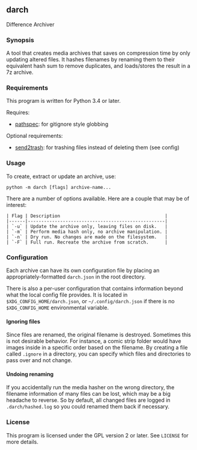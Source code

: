 ## darch
Difference Archiver

### Synopsis
A tool that creates media archives that saves on compression time by only updating altered files. It hashes filenames by renaming them to their equivalent hash sum to remove duplicates, and loads/stores the result in a 7z archive.

### Requirements
This program is written for Python 3.4 or later.

Requires:
* [pathspec](https://pypi.python.org/pypi/pathspec): for gitignore style globbing

Optional requirements:
* [send2trash](https://pypi.python.org/pypi/Send2Trash): for trashing files instead of deleting them (see config)

### Usage
To create, extract or update an archive, use:
```
python -m darch [flags] archive-name...
```

There are a number of options available. Here are a couple that may be of interest:
```
| Flag | Description                                       |
|------|---------------------------------------------------|
| `-u` | Update the archive only, leaving files on disk.   |
| `-m` | Perform media hash only, no archive manipulation. |
| `-n` | Dry run. No changes are made on the filesystem.   |
| `-F` | Full run. Recreate the archive from scratch.      |
```

### Configuration
Each archive can have its own configuration file by placing an appropriately-formatted `darch.json` in the root directory.

There is also a per-user configuration that contains information beyond what the local config file provides. It is located in `$XDG_CONFIG_HOME/darch.json`, or `~/.config/darch.json` if there is no `$XDG_CONFIG_HOME` environmental variable.

#### Ignoring files
Since files are renamed, the original filename is destroyed. Sometimes this is not desirable behavior. For instance, a comic strip folder would have images inside in a specific order based on the filename.
By creating a file called `.ignore` in a directory, you can specify which files and directories to pass over and not change.

#### Undoing renaming
If you accidentally run the media hasher on the wrong directory, the filename information of many files can be lost, which may be a big headache to reverse. So by default, all changed files are logged in `.darch/hashed.log` so you could renamed them back if necessary.

### License
This program is licensed under the GPL version 2 or later. See `LICENSE` for more details.

